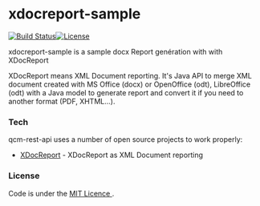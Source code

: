 # xdocreport-sample
 

[![Build Status](https://travis-ci.com/EricMuller/xdocreport-sample.svg?branch=master)](https://travis-ci.com/EricMuller/xdocreport-sample)[![License](http://img.shields.io/:license-mit-blue.svg)](https://opensource.org/licenses/mit-license.php)


xdocreport-sample is a sample docx Report genération with with XDocReport


XDocReport means XML Document reporting. It's Java API to merge XML document created with MS Office (docx) 
or OpenOffice (odt), LibreOffice (odt) with a Java model to generate 
report and convert it if you need to another format (PDF, XHTML...).


### Tech

qcm-rest-api uses a number of open source projects to work properly:

* [XDocReport](https://github.com/opensagres/xdocreport) - XDocReport as XML Document reporting


### License


Code is under the [MIT Licence ](https://opensource.org/licenses/mit-license.php).
